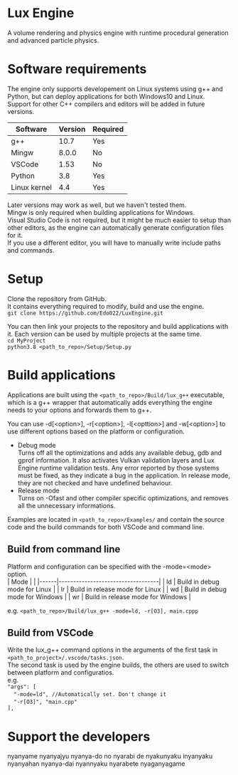 # Lux Engine
A volume rendering and physics engine with runtime procedural generation and advanced particle physics.  

# Software requirements
The engine only supports developement on Linux systems using g++ and Python,
but can deploy applications for both Windows10 and Linux.  
Support for other C++ compilers and editors will be added in future versions.

| Software     | Version | Required |
|--------------|---------|----------|
| g++          | 10.7    | Yes      |
| Mingw        | 8.0.0   | No       |
| VSCode       | 1.53    | No       |
| Python       | 3.8     | Yes      |
| Linux kernel | 4.4     | Yes      |


Later versions may work as well, but we haven't tested them.  
Mingw is only required when building applications for Windows.  
Visual Studio Code is not required, but it might be much easier to setup than other editors, as the engine can automatically generate configuration files for it.  
If you use a different editor, you will have to manually write include paths and commands.



# Setup
Clone the repository from GitHub.  
It contains everything required to modify, build and use the engine.  
`git clone https://github.com/Edo022/LuxEngine.git`  

You can then link your projects to the repository and build applications with it.
Each version can be used by multiple projects at the same time.  
`cd MyProject`  
`python3.8 <path_to_repo>/Setup/Setup.py`


# Build applications
Applications are built using the `<path_to_repo>/Build/lux_g++` executable, 
which is a g++ wrapper that automatically adds everything the engine needs to your options and forwards them to g++.   

You can use -d[\<option\>], -r[\<option\>], -l[\<opttion\>] and -w[\<option\>] to use different options based on the platform or configuration.  
 
- Debug mode  
    Turns off all the optimizations and adds any available debug, gdb and gprof information.
    It also activates Vulkan validation layers and Lux Engine runtime validation tests.
    Any error reported by those systems must be fixed, as they indicate a bug in the application.
    In release mode, they are not checked and have undefined behaviour.  
- Release mode  
    Turns on -Ofast and other compiler specific optimizations, and removes all the unnecessary informations.  
 
Examples are located in `<path_to_repo>/Examples/` and contain the source code and the build commands for both VSCode and command line.  
 
## Build from command line
Platform and configuration can be specified with the -mode=\<mode\> option.  
| Mode |                                   |
|------|-----------------------------------|
| ld   | Build in debug mode for Linux     |
| lr   | Build in release mode for Linux   |
| wd   | Build in debug mode for Windows   |
| wr   | Build in release mode for Windows |

e.g. `<path_to_repo>/Build/lux_g++ -mode=ld, -r[O3], main.cppp`  

## Build from VSCode
Write the lux_g++ command options in the arguments of the first task in `<path_to_project>/.vscode/tasks.json`.  
The second task is used by the engine builds, the others are used to switch between platform and configuratios.  
e.g.  
`"args": [`  
&emsp;`"-mode=ld", //Automatically set. Don't change it`  
&emsp;`"-r[O3]", "main.cpp"`  
`],`  





# Support the developers
nyanyame nyanyajyu nyanya-do no nyarabi de nyakunyaku inyanyaku nyanyahan nyanya-dai nyannyaku nyarabete nyaganyagame
